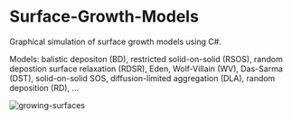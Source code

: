 # Surface-Growth-Models
Graphical simulation of surface growth models using C#.

Models: balistic depositon (BD), restricted solid-on-solid (RSOS), random depostion surface relaxation (RDSR), Eden, Wolf-Villain (WV), Das-Sarma (DST), solid-on-solid SOS, diffusion-limited aggregation (DLA), random deposition (RD), ...

![growing-surfaces](https://user-images.githubusercontent.com/6556968/83410550-89d58700-a451-11ea-95d1-103d5f3d34c1.png)
